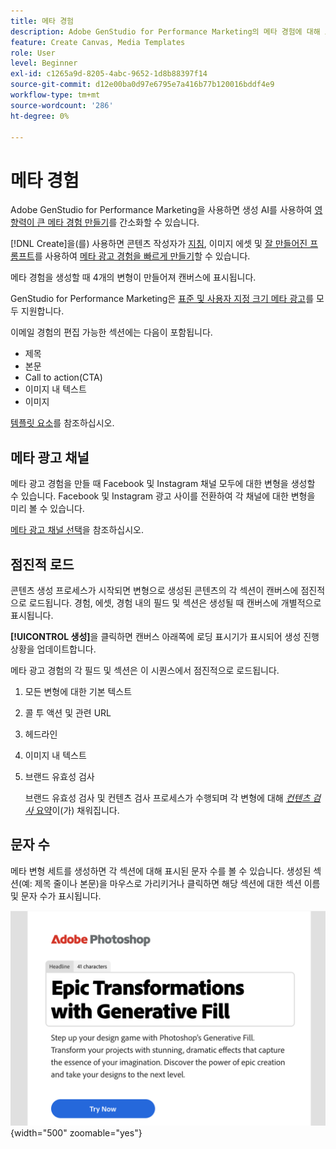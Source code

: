 ```yaml
---
title: 메타 경험
description: Adobe GenStudio for Performance Marketing의 메타 경험에 대해 모두 알아보십시오.
feature: Create Canvas, Media Templates
role: User
level: Beginner
exl-id: c1265a9d-8205-4abc-9652-1d8b88397f14
source-git-commit: d12e00ba0d97e6795e7a416b77b120016bddf4e9
workflow-type: tm+mt
source-wordcount: '286'
ht-degree: 0%

---
```


# 메타 경험

Adobe GenStudio for Performance Marketing을 사용하면 생성 AI를 사용하여 [영향력이 큰 메타 경험 만들기](/help/user-guide/create/create-meta-ad.md)를 간소화할 수 있습니다.

[!DNL Create]을(를) 사용하면 콘텐츠 작성자가 [지침](/help/user-guide/guidelines/overview.md), 이미지 에셋 및 [잘 만들어진 프롬프트](/help/user-guide/effective-prompts.md)를 사용하여 [메타 광고 경험을 빠르게 만들기](/help/user-guide/create/create-meta-ad.md)할 수 있습니다.

메타 경험을 생성할 때 4개의 변형이 만들어져 캔버스에 표시됩니다.

GenStudio for Performance Marketing은 [표준 및 사용자 지정 크기 메타 광고](/help/user-guide/templates/meta-template.md)를 모두 지원합니다.

이메일 경험의 편집 가능한 섹션에는 다음이 포함됩니다.

* 제목
* 본문
* Call to action(CTA)
* 이미지 내 텍스트
* 이미지

[템플릿 요소](/help/user-guide/content/use-templates.md#template-elements)를 참조하십시오.

<!-- ## Meta ad capabilities

Content creators and marketers can produce brand-consistent Meta ad experiences in GenStudio for Performance Marketing. -->

## 메타 광고 채널

메타 광고 경험을 만들 때 Facebook 및 Instagram 채널 모두에 대한 변형을 생성할 수 있습니다. Facebook 및 Instagram 광고 사이를 전환하여 각 채널에 대한 변형을 미리 볼 수 있습니다.

[메타 광고 채널 선택](/help/user-guide/create/create-meta-ad.md#choose-meta-ads-channel)을 참조하십시오.

## 점진적 로드

콘텐츠 생성 프로세스가 시작되면 변형으로 생성된 콘텐츠의 각 섹션이 캔버스에 점진적으로 로드됩니다. 경험, 에셋, 경험 내의 필드 및 섹션은 생성될 때 캔버스에 개별적으로 표시됩니다.

**[!UICONTROL 생성]**&#x200B;을 클릭하면 캔버스 아래쪽에 로딩 표시기가 표시되어 생성 진행 상황을 업데이트합니다.

메타 광고 경험의 각 필드 및 섹션은 이 시퀀스에서 점진적으로 로드됩니다.

1. 모든 변형에 대한 기본 텍스트
1. 콜 투 액션 및 관련 URL
1. 헤드라인
1. 이미지 내 텍스트
1. 브랜드 유효성 검사

   브랜드 유효성 검사 및 컨텐츠 검사 프로세스가 수행되며 각 변형에 대해 [_컨텐츠 검사_ 요약](/help/user-guide/guidelines/brand-validation.md#content-check-summary)이(가) 채워집니다.

## 문자 수

메타 변형 세트를 생성하면 각 섹션에 대해 표시된 문자 수를 볼 수 있습니다. 생성된 섹션(예: 제목 줄이나 본문)을 마우스로 가리키거나 클릭하면 해당 섹션에 대한 섹션 이름 및 문자 수가 표시됩니다.

![문자 수](/help/assets/character-count.png){width="500" zoomable="yes"}

